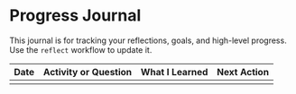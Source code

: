 # Progress Journal

This journal is for tracking your reflections, goals, and high-level progress. Use the `reflect` workflow to update it.

| Date | Activity or Question | What I Learned | Next Action |
|------|----------------------|----------------|-------------|
|      |                      |                |             |
